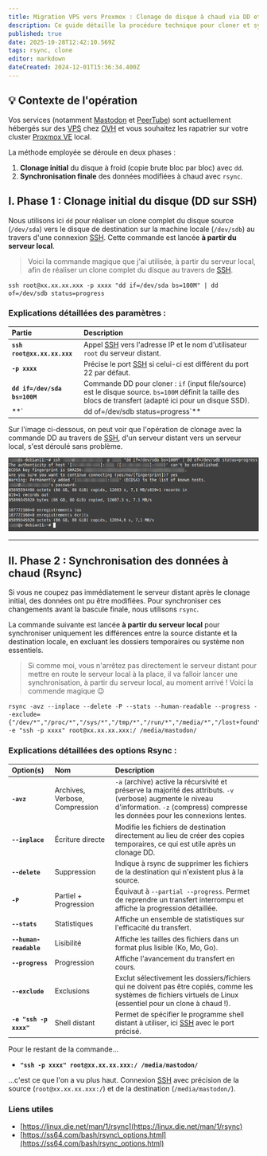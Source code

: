 ```yaml
---
title: Migration VPS vers Proxmox : Clonage de disque à chaud via DD et Rsync sur SSH
description: Ce guide détaille la procédure technique pour cloner et synchroniser un disque complet d'un serveur VPS distant (OVH) vers un serveur local Proxmox VE en utilisant les commandes dd et rsync via SSH.
published: true
date: 2025-10-28T12:42:10.569Z
tags: rsync, clone
editor: markdown
dateCreated: 2024-12-01T15:36:34.400Z
---
```


## 💡 Contexte de l'opération

Vos services (notamment [Mastodon](https://mastodon-blablalinux.be/@blablalinux) et [PeerTube](https://peertube-blablalinux.be/a/anyblabla/video-channels)) sont actuellement hébergés sur des [VPS](https://w.wiki/CG6P) chez [OVH](https://www.ovhcloud.com/fr/) et vous souhaitez les rapatrier sur votre cluster [Proxmox VE](https://www.proxmox.com/en/proxmox-virtual-environment/overview) local.

La méthode employée se déroule en deux phases :

1.  **Clonage initial** du disque à froid (copie brute bloc par bloc) avec `dd`.
2.  **Synchronisation finale** des données modifiées à chaud avec `rsync`.

## I. Phase 1 : Clonage initial du disque (DD sur SSH)

Nous utilisons ici `dd` pour réaliser un clone complet du disque source (`/dev/sda`) vers le disque de destination sur la machine locale (`/dev/sdb`) au travers d'une connexion [SSH](https://w.wiki/Acov). Cette commande est lancée **à partir du serveur local**.

> Voici la commande magique que j'ai utilisée, à partir du serveur local, afin de réaliser un clone complet du disque au travers de [SSH](https://w.wiki/Acov).

```plaintext
ssh root@xx.xx.xx.xxx -p xxxx "dd if=/dev/sda bs=100M" | dd of=/dev/sdb status=progress
```

### Explications détaillées des paramètres :

| Partie | Description |
| :--- | :--- |
| **`ssh root@xx.xx.xx.xxx`** | Appel [SSH](https://w.wiki/Acov) vers l'adresse IP et le nom d'utilisateur `root` du serveur distant. |
| **`-p xxxx`** | Précise le port [SSH](https://w.wiki/Acov) si celui-ci est différent du port 22 par défaut. |
| **`dd if=/dev/sda bs=100M`** | Commande DD pour cloner : `if` (input file/source) est le disque source. `bs=100M` définit la taille des blocs de transfert (adapté ici pour un disque SSD). |
| **`| dd of=/dev/sdb status=progress`** | Le *pipe* (`|`) transfère le flux de données vers la commande DD locale. `of` (output file/destination) est le disque de destination local. `status=progress` affiche l'avancement de l'opération. |

Sur l'image ci-dessous, on peut voir que l'opération de clonage avec la commande DD au travers de [SSH](https://w.wiki/Acov), d'un serveur distant vers un serveur local, s'est déroulé sans problème.

![](/dd-rsync-distant-local/dd.png)

-----

## II. Phase 2 : Synchronisation des données à chaud (Rsync)

Si vous ne coupez pas immédiatement le serveur distant après le clonage initial, des données ont pu être modifiées. Pour synchroniser ces changements avant la bascule finale, nous utilisons `rsync`.

La commande suivante est lancée **à partir du serveur local** pour synchroniser uniquement les différences entre la source distante et la destination locale, en excluant les dossiers temporaires ou système non essentiels.

> Si comme moi, vous n'arrêtez pas directement le serveur distant pour mettre en route le serveur local à la place, il va falloir lancer une synchronisation, à partir du serveur local, au moment arrivé \! Voici la commende magique 😉

```plaintext
rsync -avz --inplace --delete -P --stats --human-readable --progress --exclude={"/dev/*","/proc/*","/sys/*","/tmp/*","/run/*","/media/*","/lost+found"} -e "ssh -p xxxx" root@xx.xx.xx.xxx:/ /media/mastodon/
```

### Explications détaillées des options Rsync :

| Option(s) | Nom | Description |
| :--- | :--- | :--- |
| **`-avz`** | Archives, Verbose, Compression | `-a` (archive) active la récursivité et préserve la majorité des attributs. `-v` (verbose) augmente le niveau d'information. `-z` (compress) compresse les données pour les connexions lentes. |
| **`--inplace`** | Écriture directe | Modifie les fichiers de destination directement au lieu de créer des copies temporaires, ce qui est utile après un clonage DD. |
| **`--delete`** | Suppression | Indique à rsync de supprimer les fichiers de la destination qui n'existent plus à la source. |
| **`-P`** | Partiel + Progression | Équivaut à `--partial --progress`. Permet de reprendre un transfert interrompu et affiche la progression détaillée. |
| **`--stats`** | Statistiques | Affiche un ensemble de statistiques sur l'efficacité du transfert. |
| **`--human-readable`** | Lisibilité | Affiche les tailles des fichiers dans un format plus lisible (Ko, Mo, Go). |
| **`--progress`** | Progression | Affiche l'avancement du transfert en cours. |
| **`--exclude`** | Exclusions | Exclut sélectivement les dossiers/fichiers qui ne doivent pas être copiés, comme les systèmes de fichiers virtuels de Linux (essentiel pour un clone à chaud \!). |
| **`-e "ssh -p xxxx"`** | Shell distant | Permet de spécifier le programme shell distant à utiliser, ici [SSH](https://w.wiki/Acov) avec le port précisé. |

Pour le restant de la commande…

  - **`"ssh -p xxxx" root@xx.xx.xx.xxx:/ /media/mastodon/`**

…c'est ce que l'on a vu plus haut. Connexion [SSH](https://w.wiki/Acov) avec précision de la source (`root@xx.xx.xx.xxx:/`) et de la destination (`/media/mastodon/`).

### Liens utiles

  - [https://linux.die.net/man/1/rsync](https://linux.die.net/man/1/rsync)
  - [https://ss64.com/bash/rsync\_options.html](https://ss64.com/bash/rsync_options.html)